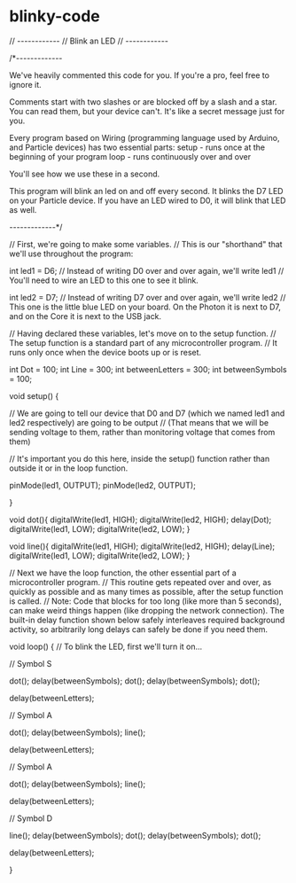 # blinky-code
// ------------
// Blink an LED
// ------------

/*-------------

We've heavily commented this code for you. If you're a pro, feel free to ignore it.

Comments start with two slashes or are blocked off by a slash and a star.
You can read them, but your device can't.
It's like a secret message just for you.

Every program based on Wiring (programming language used by Arduino, and Particle devices) has two essential parts:
setup - runs once at the beginning of your program
loop - runs continuously over and over

You'll see how we use these in a second. 

This program will blink an led on and off every second.
It blinks the D7 LED on your Particle device. If you have an LED wired to D0, it will blink that LED as well.

-------------*/


// First, we're going to make some variables.
// This is our "shorthand" that we'll use throughout the program:

int led1 = D6; // Instead of writing D0 over and over again, we'll write led1
// You'll need to wire an LED to this one to see it blink.

int led2 = D7; // Instead of writing D7 over and over again, we'll write led2
// This one is the little blue LED on your board. On the Photon it is next to D7, and on the Core it is next to the USB jack.

// Having declared these variables, let's move on to the setup function.
// The setup function is a standard part of any microcontroller program.
// It runs only once when the device boots up or is reset.

int Dot = 100;
int Line = 300;
int betweenLetters = 300;
int betweenSymbols = 100;



void setup() {

  // We are going to tell our device that D0 and D7 (which we named led1 and led2 respectively) are going to be output
  // (That means that we will be sending voltage to them, rather than monitoring voltage that comes from them)

  // It's important you do this here, inside the setup() function rather than outside it or in the loop function.

  pinMode(led1, OUTPUT);
  pinMode(led2, OUTPUT);

}


void dot(){
    digitalWrite(led1, HIGH);
    digitalWrite(led2, HIGH);
    delay(Dot);
    digitalWrite(led1, LOW);
    digitalWrite(led2, LOW);
}

void line(){
    digitalWrite(led1, HIGH);
    digitalWrite(led2, HIGH);
    delay(Line);
    digitalWrite(led1, LOW);
    digitalWrite(led2, LOW);
}




// Next we have the loop function, the other essential part of a microcontroller program.
// This routine gets repeated over and over, as quickly as possible and as many times as possible, after the setup function is called.
// Note: Code that blocks for too long (like more than 5 seconds), can make weird things happen (like dropping the network connection).  The built-in delay function shown below safely interleaves required background activity, so arbitrarily long delays can safely be done if you need them.

void loop() {
  // To blink the LED, first we'll turn it on...
  
  
  // Symbol S
  
  dot();
  delay(betweenSymbols);
  dot();
  delay(betweenSymbols);
  dot();
  
  delay(betweenLetters);
  
  // Symbol A
  
  dot();
  delay(betweenSymbols);
  line();
  
  delay(betweenLetters);
  
  // Symbol A
  
  dot();
  delay(betweenSymbols);
  line();
  
  delay(betweenLetters);
  
  // Symbol D
  
  line();
  delay(betweenSymbols);
  dot();
  delay(betweenSymbols);
  dot();
  
  delay(betweenLetters);
  
  
  
}
